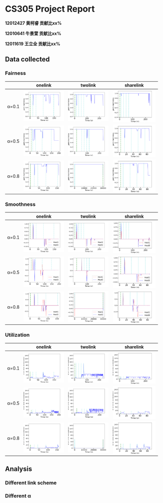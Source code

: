 # CS305 Project Report
**12012427 黄柯睿 贡献比xx%**

**12010641 牛景萱 贡献比xx%**

**12011619 王立全 贡献比xx%**



## Data collected

### Fairness

|       |                           onelink                            |                           twolink                            |                          sharelink                           |
| :---: | :----------------------------------------------------------: | :----------------------------------------------------------: | :----------------------------------------------------------: |
| α=0.1 | <img src="README.pictures/image-20220531215450473.png" alt="image-20220531215450473" style="zoom:50%;" /> | <img src="README.pictures/image-20220531215806258.png" alt="image-20220531215806258" style="zoom:50%;" /> | <img src="README.pictures/image-20220531215947560.png" alt="image-20220531215947560" style="zoom:50%;" /> |
| α=0.5 | <img src="README.pictures/image-20220531215521181.png" alt="image-20220531215521181" style="zoom:50%;" /> | <img src="README.pictures/image-20220531215845553.png" alt="image-20220531215845553" style="zoom:50%;" /> | <img src="README.pictures/image-20220531220004636.png" alt="image-20220531220004636" style="zoom:50%;" /> |
| α=0.8 | <img src="README.pictures/image-20220531215719677.png" alt="image-20220531215719677" style="zoom:50%;" /> | <img src="README.pictures/image-20220531215927422.png" alt="image-20220531215927422" style="zoom:50%;" /> | <img src="README.pictures/image-20220531223638727.png" alt="image-20220531223638727" style="zoom:50%;" /> |



### Smoothness

|       |                           onelink                            |                           twolink                            |                          sharelink                           |
| :---: | :----------------------------------------------------------: | :----------------------------------------------------------: | :----------------------------------------------------------: |
| α=0.1 | <img src="README.pictures/image-20220531225519275.png" alt="image-20220531225519275" style="zoom:50%;" /> | <img src="README.pictures/image-20220531232042267.png" alt="image-20220531232042267" style="zoom:50%;" /> | <img src="README.pictures/image-20220531232101741.png" alt="image-20220531232101741" style="zoom:50%;" /> |
| α=0.5 | <img src="README.pictures/image-20220531232121011.png" alt="image-20220531232121011" style="zoom:50%;" /> | <img src="README.pictures/image-20220531232427787.png" alt="image-20220531232427787" style="zoom:50%;" /> | <img src="README.pictures/image-20220531232446774.png" alt="image-20220531232446774" style="zoom:50%;" /> |
| α=0.8 | <img src="README.pictures/image-20220531232504160.png" alt="image-20220531232504160" style="zoom:50%;" /> | <img src="README.pictures/image-20220531232530201.png" alt="image-20220531232530201" style="zoom:50%;" /> | <img src="README.pictures/image-20220531232550156.png" alt="image-20220531232550156" style="zoom:50%;" /> |



### Utilization

|       |                           onelink                            |                           twolink                            |                          sharelink                           |
| :---: | :----------------------------------------------------------: | :----------------------------------------------------------: | :----------------------------------------------------------: |
| α=0.1 | <img src="README.pictures/image-20220531232706372.png" alt="image-20220531232706372" style="zoom:50%;" /> | <img src="README.pictures/image-20220531232851878.png" alt="image-20220531232851878" style="zoom:50%;" /> | <img src="README.pictures/image-20220531232755024.png" alt="image-20220531232755024" style="zoom:50%;" /> |
| α=0.5 | <img src="README.pictures/image-20220531232726870.png" alt="image-20220531232726870" style="zoom:50%;" /> | <img src="README.pictures/image-20220531232905508.png" alt="image-20220531232905508" style="zoom:50%;" /> | <img src="README.pictures/image-20220531232809819.png" alt="image-20220531232809819" style="zoom:50%;" /> |
| α=0.8 | <img src="README.pictures/image-20220531232740904.png" alt="image-20220531232740904" style="zoom:50%;" /> | <img src="README.pictures/image-20220531232923643.png" alt="image-20220531232923643" style="zoom:50%;" /> | <img src="README.pictures/image-20220531232823041.png" alt="image-20220531232823041" style="zoom:50%;" /> |



## Analysis

### Different link scheme

### Different α



